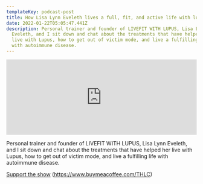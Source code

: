 ```yaml
---
templateKey: podcast-post
title: How Lisa Lynn Eveleth lives a full, fit, and active life with lupus.
date: 2022-01-22T05:05:47.441Z
description: Personal trainer and founder of LIVEFIT WITH LUPUS, Lisa Lynn
  Eveleth, and I sit down and chat about the treatments that have helped her
  live with Lupus, how to get out of victim mode, and live a fulfilling life
  with autoimmune disease.
---
```

<iframe src="https://www.buzzsprout.com/1903968/9818826-how-lisa-lynn-eveleth-lives-a-full-fit-and-active-life-with-lupus?client_source=small_player&iframe=true" loading="lazy" width="100%" height="200" frameborder="0" scrolling="no" title='The Holistic Life Coach , How Lisa Lynn Eveleth lives a full, fit, and active life with lupus. '></iframe>

Personal trainer and founder of LIVEFIT WITH LUPUS, Lisa Lynn Eveleth, and I sit down and chat about the treatments that have helped her live with Lupus, how to get out of victim mode, and live a fulfilling life with autoimmune disease.

[Support the show](https://www.buymeacoffee.com/THLC) (https://www.buymeacoffee.com/THLC)